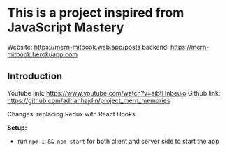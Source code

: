 # This is a project inspired from JavaScript Mastery

Website: https://mern-mitbook.web.app/posts
backend: https://mern-mitbook.herokuapp.com

## Introduction

Youtube link: https://www.youtube.com/watch?v=aibtHnbeuio
Github link: https://github.com/adrianhajdin/project_mern_memories

Changes: replacing Redux with React Hooks

**Setup:**

- run `npm i && npm start` for both client and server side to start the app
